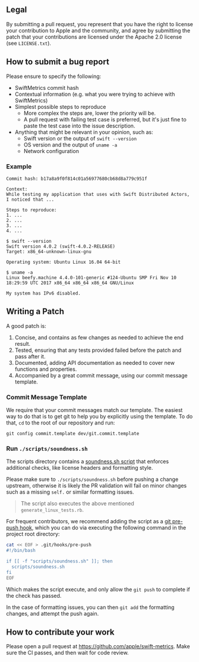 ## Legal

By submitting a pull request, you represent that you have the right to license
your contribution to Apple and the community, and agree by submitting the patch
that your contributions are licensed under the Apache 2.0 license (see
`LICENSE.txt`).

## How to submit a bug report

Please ensure to specify the following:

* SwiftMetrics commit hash
* Contextual information (e.g. what you were trying to achieve with SwiftMetrics)
* Simplest possible steps to reproduce
  * More complex the steps are, lower the priority will be.
  * A pull request with failing test case is preferred, but it's just fine to paste the test case into the issue description.
* Anything that might be relevant in your opinion, such as:
  * Swift version or the output of `swift --version`
  * OS version and the output of `uname -a`
  * Network configuration

### Example

```
Commit hash: b17a8a9f0f814c01a56977680cb68d8a779c951f

Context:
While testing my application that uses with Swift Distributed Actors, I noticed that ...

Steps to reproduce:
1. ...
2. ...
3. ...
4. ...

$ swift --version
Swift version 4.0.2 (swift-4.0.2-RELEASE)
Target: x86_64-unknown-linux-gnu

Operating system: Ubuntu Linux 16.04 64-bit

$ uname -a
Linux beefy.machine 4.4.0-101-generic #124-Ubuntu SMP Fri Nov 10 18:29:59 UTC 2017 x86_64 x86_64 x86_64 GNU/Linux

My system has IPv6 disabled.
```

## Writing a Patch

A good patch is:

1. Concise, and contains as few changes as needed to achieve the end result.
2. Tested, ensuring that any tests provided failed before the patch and pass after it.
3. Documented, adding API documentation as needed to cover new functions and properties.
4. Accompanied by a great commit message, using our commit message template.

### Commit Message Template

We require that your commit messages match our template. The easiest way to do that is to get git to help you by explicitly using the template. To do that, `cd` to the root of our repository and run:

    git config commit.template dev/git.commit.template

### Run `./scripts/soundness.sh`

The scripts directory contains a [soundness.sh script](https://github.com/apple/swift-metrics/blob/master/scripts/soundness.sh) 
that enforces additional checks, like license headers and formatting style.

Please make sure to `./scripts/soundness.sh` before pushing a change upstream, otherwise it is likely the PR validation will fail
on minor changes such as a missing `self.` or similar formatting issues.

> The script also executes the above mentioned `generate_linux_tests.rb`.

For frequent contributors, we recommend adding the script as a [git pre-push hook](https://git-scm.com/book/en/v2/Customizing-Git-Git-Hooks), which you can do via executing the following command in the project root directory: 

```bash
cat << EOF > .git/hooks/pre-push
#!/bin/bash

if [[ -f "scripts/soundness.sh" ]]; then
  scripts/soundness.sh
fi
EOF
```

Which makes the script execute, and only allow the `git push` to complete if the check has passed.

In the case of formatting issues, you can then `git add` the formatting changes, and attempt the push again. 

## How to contribute your work

Please open a pull request at https://github.com/apple/swift-metrics. Make sure the CI passes, and then wait for code review.
